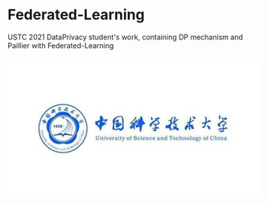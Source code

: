 # Federated-Learning

USTC 2021 DataPrivacy student's work, containing DP mechanism and Paillier with Federated-Learning 


![](中科大校徽.jpg)
